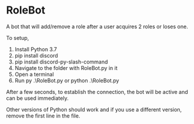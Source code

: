 # RoleBot
A bot that will add/remove a role after a user acquires 2 roles or loses one.

To setup,

1) Install Python 3.7
2) pip install discord
3) pip install discord-py-slash-command
4) Navigate to the folder with RoleBot.py in it
5) Open a terminal
6) Run py .\RoleBot.py or python .\RoleBot.py

After a few seconds, to establish the connection, the bot will be active and can be used immediately. 

Other versions of Python should work and if you use a different version, remove the first line in the file.
